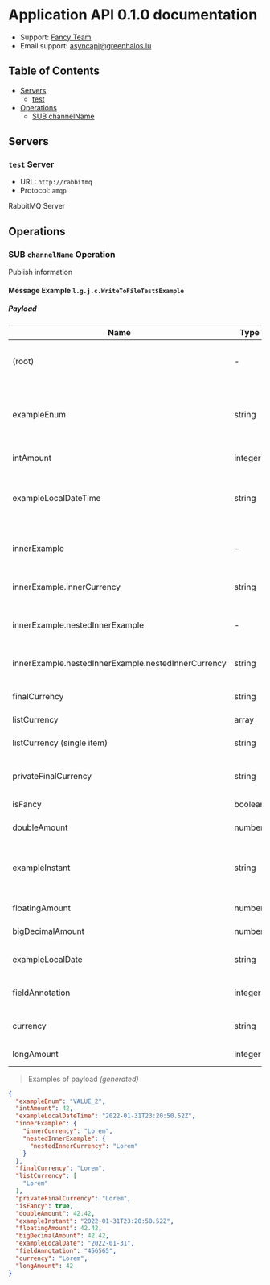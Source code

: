 # Application API 0.1.0 documentation

* Support: [Fancy Team](https://greenhalos.lu)
* Email support: [asyncapi@greenhalos.lu](mailto:asyncapi@greenhalos.lu)


## Table of Contents

* [Servers](#servers)
  * [test](#test-server)
* [Operations](#operations)
  * [SUB channelName](#sub-channelname-operation)

## Servers

### `test` Server

* URL: `http://rabbitmq`
* Protocol: `amqp`

RabbitMQ Server


## Operations

### SUB `channelName` Operation

Publish information

#### Message Example `l.g.j.c.WriteToFileTest$Example`

##### Payload

| Name | Type | Description | Value | Constraints | Notes |
|---|---|---|---|---|---|
| (root) | - | - | - | - | **additional properties are allowed** |
| exampleEnum | string | - | allowed (`"VALUE_2"`, `"VALUE_3"`), examples (`"VALUE_2"`, `"VALUE_3"`) | - | - |
| intAmount | integer | - | examples (`42`, `352`) | format (`int32`) | - |
| exampleLocalDateTime | string | - | examples (`"2022-01-31T23:20:50.52Z"`, `"1985-04-12T15:59:55-08:00"`) | format (`date-time`) | - |
| innerExample | - | - | - | - | **additional properties are allowed** |
| innerExample.innerCurrency | string | - | examples (`"Lorem"`, `"ipsum"`) | - | - |
| innerExample.nestedInnerExample | - | - | - | - | **additional properties are allowed** |
| innerExample.nestedInnerExample.nestedInnerCurrency | string | - | examples (`"Lorem"`, `"ipsum"`) | - | - |
| finalCurrency | string | - | examples (`"Lorem"`, `"ipsum"`) | - | - |
| listCurrency | array<string> | - | - | - | - |
| listCurrency (single item) | string | - | examples (`"Lorem"`, `"ipsum"`) | - | - |
| privateFinalCurrency | string | - | examples (`"Lorem"`, `"ipsum"`) | - | - |
| isFancy | boolean | - | examples (`true`, `false`) | - | - |
| doubleAmount | number | - | examples (`42.42`, `352.01`) | format (`double`) | - |
| exampleInstant | string | - | examples (`"2022-01-31T23:20:50.52Z"`, `"1985-04-12T15:59:55-08:00"`) | format (`date-time`) | - |
| floatingAmount | number | - | examples (`42.42`, `352.01`) | format (`float`) | - |
| bigDecimalAmount | number | - | examples (`42.42`, `352.01`) | format (`float`) | - |
| exampleLocalDate | string | - | examples (`"2022-01-31"`, `"1985-04-12"`) | format (`date`) | - |
| fieldAnnotation | integer | - | examples (`"456565"`, `"4654"`) | format (`flapping`) | - |
| currency | string | - | examples (`"Lorem"`, `"ipsum"`) | - | - |
| longAmount | integer | - | examples (`42`, `352`) | format (`int64`) | - |

> Examples of payload _(generated)_

```json
{
  "exampleEnum": "VALUE_2",
  "intAmount": 42,
  "exampleLocalDateTime": "2022-01-31T23:20:50.52Z",
  "innerExample": {
    "innerCurrency": "Lorem",
    "nestedInnerExample": {
      "nestedInnerCurrency": "Lorem"
    }
  },
  "finalCurrency": "Lorem",
  "listCurrency": [
    "Lorem"
  ],
  "privateFinalCurrency": "Lorem",
  "isFancy": true,
  "doubleAmount": 42.42,
  "exampleInstant": "2022-01-31T23:20:50.52Z",
  "floatingAmount": 42.42,
  "bigDecimalAmount": 42.42,
  "exampleLocalDate": "2022-01-31",
  "fieldAnnotation": "456565",
  "currency": "Lorem",
  "longAmount": 42
}
```



